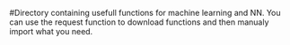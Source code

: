 #Directory containing usefull functions for machine learning and NN.
You can use the request function to download functions and then manualy import what you need.
